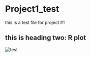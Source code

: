 # Project1_test
this is a test file for project #1

## this is heading two: R plot

![test](https://cdn.datamentor.io/wp-content/uploads/2017/11/r-overlay-plots.png)
